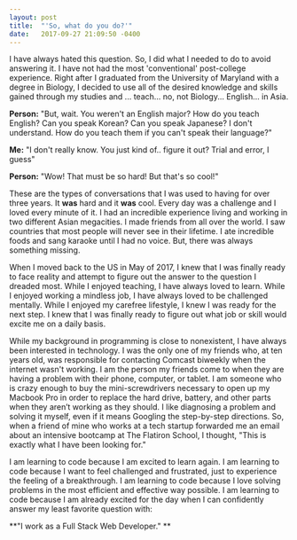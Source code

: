 ```yaml
---
layout: post
title:  "'So, what do you do?'"
date:   2017-09-27 21:09:50 -0400
---
```


I have always hated this question. So, I did what I needed to do to avoid answering it. I have not had the most 'conventional' post-college experience. Right after I graduated from the University of Maryland with a degree in Biology, I decided to use all of the desired knowledge and skills gained through my studies and ... teach... no, not Biology... English... in Asia. 

**Person:** "But, wait. You weren't an English major? How do you teach English? Can you speak Korean? Can you speak Japanese? I don't understand. How do you teach them if you can't speak their language?"

**Me:** "I don't really know. You just kind of.. figure it out? Trial and error, I guess"

**Person:** "Wow! That must be so hard! But that's so cool!"

These are the types of conversations that I was used to having for over three years. It **was** hard and it **was** cool. Every day was a challenge and I loved every minute of it. I had an incredible experience living and working in two different Asian megacities. I made friends from all over the world. I saw countries that most people will never see in their lifetime. I ate incredible foods and sang karaoke until I had no voice. But, there was always something missing.

When I moved back to the US in May of 2017, I knew that I was finally ready to face reality and attempt to figure out the answer to the question I dreaded most. While I enjoyed teaching, I have always loved to learn. While I enjoyed working a mindless job, I have always loved to be challenged mentally. While I enjoyed my carefree lifestyle, I knew I was ready for the next step. I knew that I was finally ready to figure out what job or skill would excite me on a daily basis. 

While my background in programming is close to nonexistent, I have always been interested in technology. I was the only one of my friends who, at ten years old, was responsible for contacting Comcast biweekly when the internet wasn't working. I am the person my friends come to when they are having a problem with their phone, computer, or tablet. I am someone who is crazy enough to buy the mini-screwdrivers necessary to open up my Macbook Pro in order to replace the hard drive, battery, and other parts when they aren’t working as they should. I like diagnosing a problem and solving it myself, even if it means Googling the step-by-step directions. So, when a friend of mine who works at a tech startup forwarded me an email about an intensive bootcamp at The Flatiron School, I thought, "This is exactly what I have been looking for."

I am learning to code because I am excited to learn again. I am learning to code because I want to feel challenged and frustrated, just to experience the feeling of a breakthrough. I am learning to code because I love solving problems in the most efficient and effective way possible. I am learning to code because I am already excited for the day when I can confidently answer my least favorite question with:

**"I work as a Full Stack Web Developer."
**

